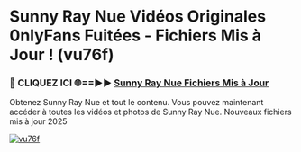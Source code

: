# Sunny Ray Nue Vidéos Originales 0nlyFans Fuitées - Fichiers Mis à Jour ! (vu76f)

<h3>🔴 CLIQUEZ ICI 🌐==►► <a href="https://tinyurl.com/2pmr4ezf" rel="nofollow">Sunny Ray Nue Fichiers Mis à Jour</a></h3>

Obtenez Sunny Ray Nue et tout le contenu. Vous pouvez maintenant accéder à toutes les vidéos et photos de Sunny Ray Nue. Nouveaux fichiers mis à jour 2025

[![vu76f](https://i.imgur.com/6SNvagu.gif)](https://tinyurl.com/2pmr4ezf)
